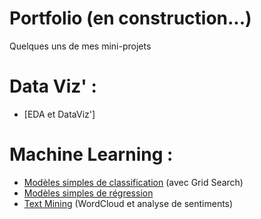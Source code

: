 # Portfolio (en construction...)
Quelques uns de mes mini-projets

# Data Viz' :
- [EDA et DataViz']

# Machine Learning :
- [Modèles simples de classification](https://github.com/AnnaDaridor/Portfolio/tree/main/Mod%C3%A8les%20simples%20de%20classification) (avec Grid Search)
- [Modèles simples de régression](https://github.com/AnnaDaridor/Portfolio/tree/main/Mod%C3%A8les%20simples%20de%20r%C3%A9gression)
- [Text Mining](https://github.com/AnnaDaridor/Portfolio/tree/main/Text%20Mining) (WordCloud et analyse de sentiments)
